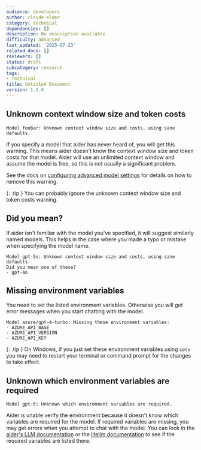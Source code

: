 ```yaml
---
audience: developers
author: claude-elder
category: technical
dependencies: []
description: No description available
difficulty: advanced
last_updated: '2025-07-23'
related_docs: []
reviewers: []
status: draft
subcategory: research
tags:
- technical
title: Untitled Document
version: 1.0.0
---
```



## Unknown context window size and token costs

```
Model foobar: Unknown context window size and costs, using sane defaults.
```

If you specify a model that aider has never heard of, you will get
this warning.
This means aider doesn't know the context window size and token costs
for that model.
Aider will use an unlimited context window and assume the model is free,
so this is not usually a significant problem.

See the docs on 
[configuring advanced model settings](/docs/config/adv-model-settings.html)
for details on how to remove this warning.

{: .tip }
You can probably ignore the unknown context window size and token costs warning.

## Did you mean?

If aider isn't familiar with the model you've specified,
it will suggest similarly named models.
This helps
in the case where you made a typo or mistake when specifying the model name.

```
Model gpt-5o: Unknown context window size and costs, using sane defaults.
Did you mean one of these?
- gpt-4o
```

## Missing environment variables

You need to set the listed environment variables.
Otherwise you will get error messages when you start chatting with the model.

```
Model azure/gpt-4-turbo: Missing these environment variables:
- AZURE_API_BASE
- AZURE_API_VERSION
- AZURE_API_KEY
```

{: .tip }
On Windows, 
if you just set these environment variables using `setx` you may need to restart your terminal or
command prompt for the changes to take effect.


## Unknown which environment variables are required

```
Model gpt-5: Unknown which environment variables are required.
```

Aider is unable verify the environment because it doesn't know
which variables are required for the model.
If required variables are missing,
you may get errors when you attempt to chat with the model.
You can look in the [aider's LLM documentation](/docs/llms.html)
or the
[litellm documentation](https://docs.litellm.ai/docs/providers)
to see if the required variables are listed there.

